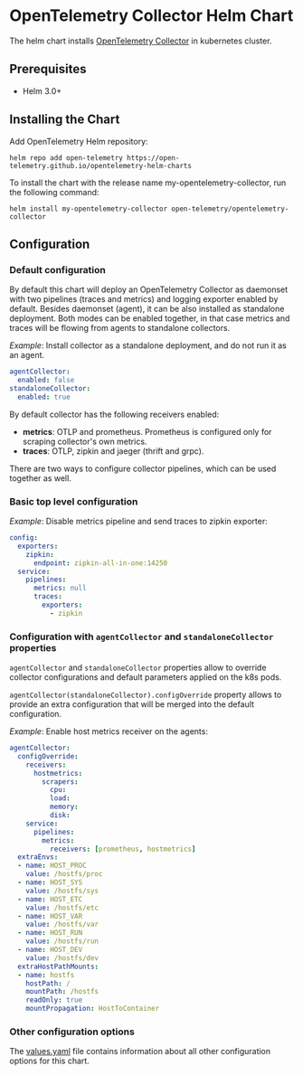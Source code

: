 # OpenTelemetry Collector Helm Chart

The helm chart installs [OpenTelemetry Collector](https://github.com/open-telemetry/opentelemetry-collector)
in kubernetes cluster.

## Prerequisites

- Helm 3.0+

## Installing the Chart

Add OpenTelemetry Helm repository:

```console
helm repo add open-telemetry https://open-telemetry.github.io/opentelemetry-helm-charts
```

To install the chart with the release name my-opentelemetry-collector, run the following command:

```console
helm install my-opentelemetry-collector open-telemetry/opentelemetry-collector
```

## Configuration

### Default configuration

By default this chart will deploy an OpenTelemetry Collector as daemonset with two pipelines (traces and metrics)
and logging exporter enabled by default. Besides daemonset (agent), it can be also installed as standalone deployment.
Both modes can be enabled together, in that case metrics and traces will be flowing from agents to standalone collectors.

*Example*: Install collector as a standalone deployment, and do not run it as an agent.

```yaml
agentCollector:
  enabled: false
standaloneCollector:
  enabled: true
```

By default collector has the following receivers enabled:

- **metrics**: OTLP and prometheus. Prometheus is configured only for scraping collector's own metrics.
- **traces**: OTLP, zipkin and jaeger (thrift and grpc).

There are two ways to configure collector pipelines, which can be used together as well.

### Basic top level configuration

*Example*: Disable metrics pipeline and send traces to zipkin exporter:

```yaml
config:
  exporters:
    zipkin:
      endpoint: zipkin-all-in-one:14250
  service:
    pipelines:
      metrics: null
      traces:
        exporters:
          - zipkin
```

### Configuration with `agentCollector` and `standaloneCollector` properties

`agentCollector` and `standaloneCollector` properties allow to override collector configurations
and default parameters applied on the k8s pods.

`agentCollector(standaloneCollector).configOverride` property allows to provide an extra
configuration that will be merged into the default configuration.

*Example*: Enable host metrics receiver on the agents:

```yaml
agentCollector:
  configOverride:
    receivers:
      hostmetrics:
        scrapers:
          cpu:
          load:
          memory:
          disk:
    service:
      pipelines:
        metrics:
          receivers: [prometheus, hostmetrics]
  extraEnvs:
  - name: HOST_PROC
    value: /hostfs/proc
  - name: HOST_SYS
    value: /hostfs/sys
  - name: HOST_ETC
    value: /hostfs/etc
  - name: HOST_VAR
    value: /hostfs/var
  - name: HOST_RUN
    value: /hostfs/run
  - name: HOST_DEV
    value: /hostfs/dev
  extraHostPathMounts:
  - name: hostfs
    hostPath: /
    mountPath: /hostfs
    readOnly: true
    mountPropagation: HostToContainer
```

### Other configuration options

The [values.yaml](./values.yaml) file contains information about all other configuration
options for this chart.

